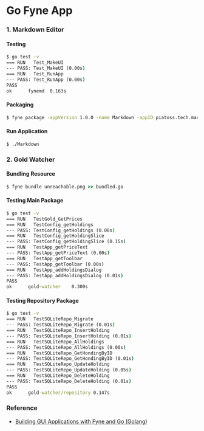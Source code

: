 # Go Fyne App

### 1. Markdown Editor

#### Testing

```cmd
$ go test -v
=== RUN   Test_MakeUI
--- PASS: Test_MakeUI (0.00s)
=== RUN   Test_RunApp
--- PASS: Test_RunApp (0.00s)
PASS
ok      fynemd  0.163s
```

#### Packaging

```cmd
$ fyne package -appVersion 1.0.0 -name Markdown -appID piatoss.tech.markdown -release
```

#### Run Application

```
$ ./Markdown
```

### 2. Gold Watcher

#### Bundling Resource

```cmd
$ fyne bundle unreachable.png >> bundled.go
```

#### Testing Main Package

```cmd
$ go test -v
=== RUN   TestGold_GetPrices
=== RUN   TestConfig_getHoldings
--- PASS: TestConfig_getHoldings (0.00s)
=== RUN   TestConfig_getHoldingSlice
--- PASS: TestConfig_getHoldingSlice (0.15s)
=== RUN   TestApp_getPriceText
--- PASS: TestApp_getPriceText (0.00s)
=== RUN   TestApp_getToolbar
--- PASS: TestApp_getToolbar (0.00s)
=== RUN   TestApp_addHoldingsDialog
--- PASS: TestApp_addHoldingsDialog (0.01s)
PASS
ok      gold-watcher    0.300s
```

#### Testing Repository Package

```cmd
$ go test -v
=== RUN   TestSQLiteRepo_Migrate
--- PASS: TestSQLiteRepo_Migrate (0.01s)
=== RUN   TestSQLiteRepo_InsertHolding
--- PASS: TestSQLiteRepo_InsertHolding (0.01s)
=== RUN   TestSQLiteRepo_AllHoldings
--- PASS: TestSQLiteRepo_AllHoldings (0.00s)
=== RUN   TestSQLiteRepo_GetHondingByID
--- PASS: TestSQLiteRepo_GetHondingByID (0.01s)
=== RUN   TestSQLiteRepo_UpdateHolding
--- PASS: TestSQLiteRepo_UpdateHolding (0.05s)
=== RUN   TestSQLiteRepo_DeleteHolding
--- PASS: TestSQLiteRepo_DeleteHolding (0.01s)
PASS
ok      gold-watcher/repository 0.147s
```

### Reference

- [Building GUI Applications with Fyne and Go (Golang)](https://www.udemy.com/course/building-gui-applications-with-fyne-and-go-golang/)
